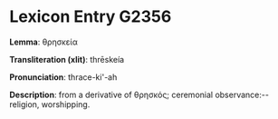 # Lexicon Entry G2356

**Lemma**: θρησκεία

**Transliteration (xlit)**: thrēskeía

**Pronunciation**: thrace-ki'-ah

**Description**:
from a derivative of θρησκός; ceremonial observance:--religion, worshipping.
